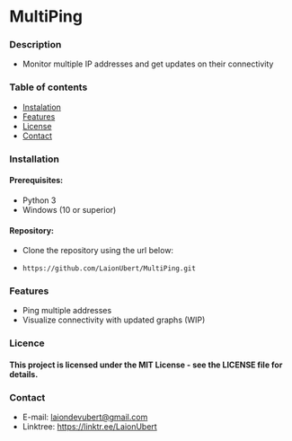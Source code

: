 # MultiPing
### Description
- Monitor multiple IP addresses and get updates on their connectivity


### Table of contents
- [Instalation](#instalation)
- [Features](#features)
- [License](#licence)
- [Contact](#contact)


### Installation
#### Prerequisites:
- Python 3
- Windows (10 or superior)


#### Repository: 
- Clone the repository using the url below:
- ```console
  https://github.com/LaionUbert/MultiPing.git
  ```

### Features
- Ping multiple addresses
- Visualize connectivity with updated graphs (WIP)


### Licence
#### This project is licensed under the MIT License - see the LICENSE file for details.


### Contact
- E-mail: laiondevubert@gmail.com
- Linktree: https://linktr.ee/LaionUbert
